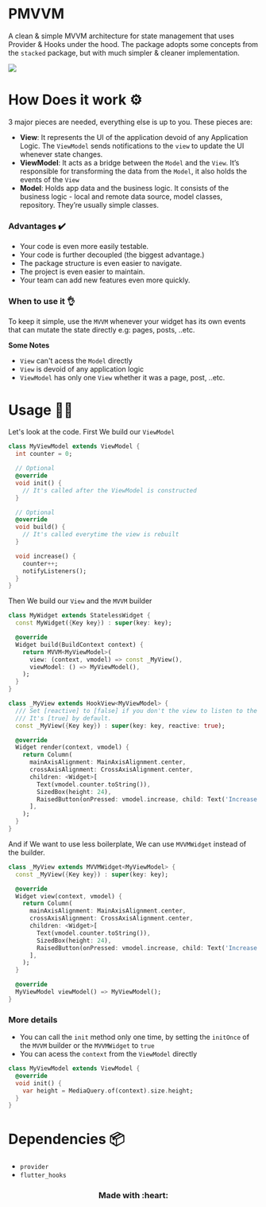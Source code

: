 # PMVVM
A clean & simple MVVM architecture for state management that uses Provider & Hooks under the hood. The package adopts some concepts from the `stacked` package, but with much simpler & cleaner implementation.

![](https://i.imgur.com/cK19Sm8.png)

# How Does it work ⚙️
3 major pieces are needed, everything else is up to you. These pieces are:

- **View**: It represents the UI of the application devoid of any Application Logic. The `ViewModel` sends notifications to the `view` to update the UI whenever state changes.
- **ViewModel**: It acts as a bridge between the `Model` and the `View`. It’s responsible for transforming the data from the `Model`, it also holds the events of the `View`
- **Model**: Holds app data and the business logic. It consists of the business logic - local and remote data source, model classes, repository. They’re usually simple classes.

### Advantages ✔️

- Your code is even more easily testable.
- Your code is further decoupled (the biggest advantage.)
- The package structure is even easier to navigate.
- The project is even easier to maintain.
- Your team can add new features even more quickly.

### When to use it 👌
To keep it simple, use the `MVVM` whenever your widget has its own events that can mutate the state directly e.g: pages, posts, ..etc.

**Some Notes**
- `View` can't acess the `Model` directly
- `View` is devoid of any application logic
- `ViewModel` has only one `View` whether it was a page, post, ..etc.

# Usage 👨‍💻
Let's look at the code. First We build our `ViewModel`
```dart
class MyViewModel extends ViewModel {
  int counter = 0;

  // Optional
  @override
  void init() {
    // It's called after the ViewModel is constructed
  }

  // Optional
  @override
  void build() {
    // It's called everytime the view is rebuilt
  }

  void increase() {
    counter++;
    notifyListeners();
  }
}
```
Then We build our `View` and the `MVVM` builder
```dart
class MyWidget extends StatelessWidget {
  const MyWidget({Key key}) : super(key: key);

  @override
  Widget build(BuildContext context) {
    return MVVM<MyViewModel>(
      view: (context, vmodel) => const _MyView(),
      viewModel: () => MyViewModel(),
    );
  }
}

class _MyView extends HookView<MyViewModel> {
  /// Set [reactive] to [false] if you don't the view to listen to the ViewModel.
  /// It's [true] by default.
  const _MyView({Key key}) : super(key: key, reactive: true); 

  @override
  Widget render(context, vmodel) {
    return Column(
      mainAxisAlignment: MainAxisAlignment.center,
      crossAxisAlignment: CrossAxisAlignment.center,
      children: <Widget>[
        Text(vmodel.counter.toString()),
        SizedBox(height: 24),
        RaisedButton(onPressed: vmodel.increase, child: Text('Increase')),
      ],
    );
  }
}
```
And if We want to use less boilerplate, We can use `MVVMWidget` instead of the builder.
```dart
class _MyView extends MVVMWidget<MyViewModel> {
  const _MyView({Key key}) : super(key: key);

  @override
  Widget view(context, vmodel) {
    return Column(
      mainAxisAlignment: MainAxisAlignment.center,
      crossAxisAlignment: CrossAxisAlignment.center,
      children: <Widget>[
        Text(vmodel.counter.toString()),
        SizedBox(height: 24),
        RaisedButton(onPressed: vmodel.increase, child: Text('Increase')),
      ],
    );
  }

  @override
  MyViewModel viewModel() => MyViewModel();
}
```

### More details
- You can call the `init` method only one time, by setting the `initOnce` of the `MVVM` builder or the `MVVMWidget` to `true`
- You can acess the `context` from the `ViewModel` directly
```dart
class MyViewModel extends ViewModel {
  @override
  void init() {
    var height = MediaQuery.of(context).size.height;
  }
}
```

# Dependencies 📦
- `provider`
- `flutter_hooks`

<h3 align='center'>Made with :heart:</h3>